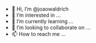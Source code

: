 - 👋 Hi, I’m @joaowaldrich
- 👀 I’m interested in ...
- 🌱 I’m currently learning ...
- 💞️ I’m looking to collaborate on ...
- 📫 How to reach me ...

<!---
joaowaldrich/joaowaldrich is a ✨ special ✨ repository because its `README.md` (this file) appears on your GitHub profile.
You can click the Preview link to take a look at your changes.
--->
